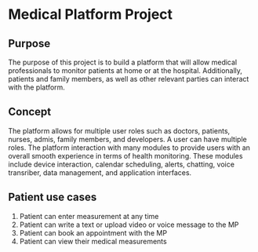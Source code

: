 # Medical Platform Project

## Purpose

The purpose of this project is to build a platform that will allow medical professionals to monitor patients at home or at the hospital. Additionally, patients and family members, as well as other relevant parties can interact with the platform. 

## Concept

The platform allows for multiple user roles such as doctors, patients, nurses, admis, family members, and developers. A user can have multiple roles. The platform interaction with many modules to provide users with an overall smooth experience in terms of health monitoring. These modules include device interaction, calendar scheduling, alerts, chatting, voice transriber, data management, and application interfaces. 

## Patient use cases
1. Patient can enter measurement at any time
2. Patient can write a text or upload video or voice message to the MP
3. Patient can book an appointment with the MP
4. Patient can view their medical measurements
